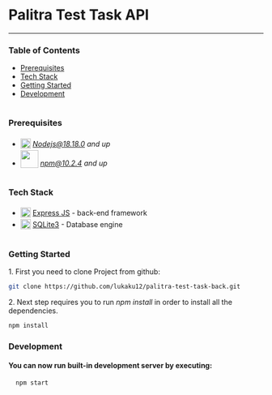  <h1>Palitra Test Task API</h1>

---

### Table of Contents

- [Prerequisites](#prerequisites)
- [Tech Stack](#tech-stack)
- [Getting Started](#getting-started)
- [Development](#development)

#

### Prerequisites

- <img src="https://nodejs.org/static/images/favicons/favicon.png" width="20" style="position: relative; top: 4px" /> *Nodejs@18.18.0 and up*
- <img src="https://upload.wikimedia.org/wikipedia/commons/thumb/d/db/Npm-logo.svg/540px-Npm-logo.svg.png?20140904162625" width="35" style="position: relative; top: 4px" /> *npm@10.2.4 and up*

#

### Tech Stack

- <img src="https://expressjs.com/images/favicon.png" height="20" style="position: relative; top: 4px" /> [Express JS](https://expressjs.com/) - back-end framework
- <img src="https://www.sqlite.org/images/sqlite370_banner.gif" height="20" style="position: relative; top: 4px" /> [SQLite3](https://expressjs.com/) - Database engine

#

### Getting Started

1\. First you need to clone Project from github:

```sh
git clone https://github.com/lukaku12/palitra-test-task-back.git
```

2\. Next step requires you to run _npm install_ in order to install all the dependencies.

```sh
npm install
```

### Development


#### You can now run built-in development server by executing:


```sh
  npm start
```